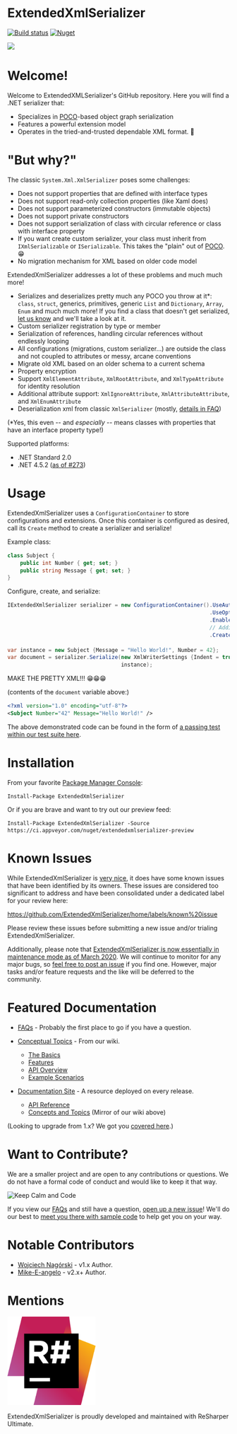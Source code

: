 ExtendedXmlSerializer
=====================

[![Build status](https://ci.appveyor.com/api/projects/status/ub776yxp0nj535qp?svg=true)](https://ci.appveyor.com/project/ExtendedXmlSerializer/extendedxmlserializer) [![Nuget](https://img.shields.io/nuget/v/ExtendedXmlSerializer.svg)](https://www.nuget.org/packages/ExtendedXmlSerializer/)

<img src="https://extendedxmlserializer.github.io/img/logoBig.png" height="200px">


Welcome!
========

Welcome to ExtendedXMLSerializer's GitHub repository.  Here you will find a .NET serializer that:

- Specializes in [POCO](https://en.wikipedia.org/wiki/Plain_old_CLR_object)-based object graph serialization
- Features a powerful extension model
- Operates in the tried-and-trusted dependable XML format. 💖

"But why?"
==========

The classic `System.Xml.XmlSerializer` poses some challenges:

- Does not support properties that are defined with interface types
- Does not support read-only collection properties (like Xaml does)
- Does not support parameterized constructors (immutable objects)
- Does not support private constructors
- Does not support serialization of class with circular reference or class with interface property
- If you want create custom serializer, your class must inherit from `IXmlSerializable` or `ISerializable`.  This takes the "plain" out of [POCO](https://en.wikipedia.org/wiki/Plain_old_CLR_object). 😁
- No migration mechanism for XML based on older code model

ExtendedXmlSerializer addresses a lot of these problems and much much more!

- Serializes and deserializes pretty much any POCO you throw at it*: `class`, `struct`, generics, primitives, generic `List` and `Dictionary`, `Array`, `Enum` and much much more! If you find a class that doesn't get serialized, [let us know](https://github.com/ExtendedXmlSerializer/home/issues/new) and we'll take a look at it.
- Custom serializer registration by type or member
- Serialization of references, handling circular references without endlessly looping
- All configurations (migrations, custom serializer...) are outside the class and not coupled to attributes or messy, arcane conventions
- Migrate old XML based on an older schema to a current schema
- Property encryption
- Support `XmlElementAttribute`, `XmlRootAttribute`, and `XmlTypeAttribute` for identity resolution
- Additional attribute support: `XmlIgnoreAttribute`, `XmlAttributeAttribute`, and `XmlEnumAttribute`
- Deserialization xml from classic `XmlSerializer` (mostly, [details in FAQ](https://github.com/ExtendedXmlSerializer/home/wiki/FAQs#systemxmlserializer-vs-extendedxmlserializer))

(\*Yes, this even -- and *especially* -- means classes with properties that have an interface property type!)

Supported platforms:

- .NET Standard 2.0
- .NET 4.5.2 ([as of #273](https://github.com/ExtendedXmlSerializer/home/issues/273))

Usage
=====

ExtendedXmlSerializer uses a `ConfigurationContainer` to store configurations and extensions.  Once this container is configured as desired, call its `Create` method to create a serializer and serialize!

Example class:

``` csharp
class Subject {
    public int Number { get; set; }
    public string Message { get; set; }
}
```

Configure, create, and serialize:

``` csharp
IExtendedXmlSerializer serializer = new ConfigurationContainer().UseAutoFormatting()
                                                                .UseOptimizedNamespaces()
                                                                .EnableImplicitTyping(typeof(Subject))
                                                                // Additional configurations...
                                                                .Create();

var instance = new Subject {Message = "Hello World!", Number = 42};
var document = serializer.Serialize(new XmlWriterSettings {Indent = true},
                                    instance);
```

MAKE THE PRETTY XML!!! 😁😁😁

(contents of the `document` variable above:)

``` xml
<?xml version="1.0" encoding="utf-8"?>
<Subject Number="42" Message="Hello World!" />
```

The above demonstrated code can be found in the form of [a passing test within our test suite here](https://github.com/ExtendedXmlSerializer/home/blob/a7667b3f56ce15e3146f0ca061e7dae162b1a448/test/ExtendedXmlSerializer.Tests.ReportedIssues/Issue282Tests_README.cs#L11-L33).

Installation
============

From your favorite [Package Manager Console](https://docs.microsoft.com/en-us/nuget/consume-packages/install-use-packages-powershell):

```
Install-Package ExtendedXmlSerializer
```

Or if you are brave and want to try out our preview feed:

```
Install-Package ExtendedXmlSerializer -Source https://ci.appveyor.com/nuget/extendedxmlserializer-preview
```

Known Issues
============

While ExtendedXmlSerializer is [very nice](https://tenor.com/view/nice-very-nice-gif-4295060), it does have some known issues that have been identified by its owners.  These issues are considered too significant to address and have been consolidated under a dedicated label for your review here:

https://github.com/ExtendedXmlSerializer/home/labels/known%20issue

Please review these issues before submitting a new issue and/or trialing ExtendedXmlSerializer.

Additionally, please note that [ExtendedXmlSerializer is now essentially in maintenance mode as of March 2020](https://github.com/ExtendedXmlSerializer/home/issues/383).  We will continue to monitor for any major bugs, so [feel free to post an issue](https://github.com/ExtendedXmlSerializer/home/issues/new) if you find one.  However, major tasks and/or feature requests and the like will be deferred to the community.

Featured Documentation
======================

- [FAQs](https://github.com/ExtendedXmlSerializer/home/wiki/FAQs) - Probably the first place to go if you have a question.

- [Conceptual Topics](https://github.com/ExtendedXmlSerializer/home/wiki) - From our wiki.
  - [The Basics](https://github.com/ExtendedXmlSerializer/home/wiki/The-Basics)
  - [Features](https://github.com/ExtendedXmlSerializer/home/wiki/Features#experimental)
  - [API Overview](https://github.com/ExtendedXmlSerializer/home/wiki/API-Overview)
  - [Example Scenarios](https://github.com/ExtendedXmlSerializer/home/wiki/Example-Scenarios)

- [Documentation Site](https://extendedxmlserializer.github.io/documentation/) - A resource deployed on every release.
  - [API Reference](https://extendedxmlserializer.github.io/documentation/reference/)
  - [Concepts and Topics](https://extendedxmlserializer.github.io/documentation/conceptual/) (Mirror of our wiki above)

(Looking to upgrade from 1.x?  We got you [covered here](https://github.com/ExtendedXmlSerializer/home/wiki/How-to-Upgrade-from-v1.x-to-v2).)

Want to Contribute?
===================

We are a smaller project and are open to any contributions or questions.  We do not have a formal code of conduct and would like to keep it that way.

![Keep Calm and Code](https://i.imgur.com/6wP6Zqy.png)

If you view our [FAQs](https://github.com/ExtendedXmlSerializer/home/wiki/FAQs) and still have a question, [open up a new issue](https://github.com/ExtendedXmlSerializer/home/issues/new)!  We'll do our best to [meet you there with sample code](https://github.com/ExtendedXmlSerializer/home/issues?q=is%3Aissue+label%3ADocumentation+sort%3Aupdated-desc) to help get you on your way.

Notable Contributors
========================

- [Wojciech Nagórski](https://github.com/WojciechNagorski) - v1.x Author.
- [Mike-E-angelo](https://github.com/Mike-E-angelo) - v2.x+ Author.

Mentions
========

[<img src="https://github.com/DragonSpark/blog.dragonspark.us/blob/a49ead8aa87f61dd6c4d6f5999e6d01b8823d57b/static/images/ReSharper.png?raw=true" height="200" width="200" />](https://www.jetbrains.com/resharper/download/)

ExtendedXmlSerializer is proudly developed and maintained with ReSharper Ultimate.

<br />
